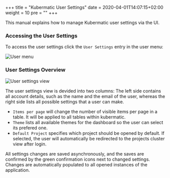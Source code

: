 +++
title = "Kubermatic User Settings"
date = 2020-04-01T14:07:15+02:00
weight = 10
pre = "<b></b>"
+++

This manual explains how to manage Kubermatic user settings via the UI.

### Accessing the User Settings
To access the user settings click the `User Settings` entry in the user menu:

![User menu](/img/master/advanced/user-settings/menu.png)

### User Settings Overview

![User settings view](/img/master/advanced/user-settings/view.png)

The user settings view is devided into two columns: 
The left side contains all account details, such as the name and the email of the user, whereas the right side lists all possible settings that a user can make. 

* `Items per page` will change the number of visible items per page in a table. It will be applied to all tables within kubermatic.
* `Theme` lists all available themes for the dashboard so the user can select its prefered one. 
* `Default Project` specifies which project should be opened by default. If selected, the user will automatically be redirected to the projects cluster view after login.

All settings changes are saved asynchronously, and the saves are confirmed by the green confirmation icons next to changed settings. Changes are automatically populated to all opened instances of the application.

